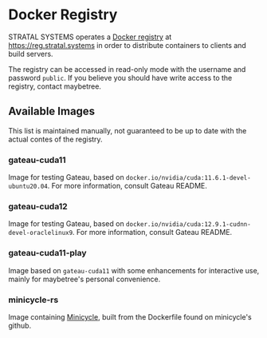 # Docker Registry

STRATAL SYSTEMS operates a
[Docker registry](https://distribution.github.io/distribution/) at
<https://reg.stratal.systems>
in order to distribute containers to clients and build servers.

The registry can be accessed in read-only mode with
the username and password `public`.
If you believe you should have write access to the registry,
contact maybetree.

## Available Images

This list is maintained manually, not
guaranteed to be up to date with the
actual contes of the registry.

### gateau-cuda11

Image for testing Gateau,
based on `docker.io/nvidia/cuda:11.6.1-devel-ubuntu20.04`.
For more information, consult Gateau README.

### gateau-cuda12

Image for testing Gateau,
based on `docker.io/nvidia/cuda:12.9.1-cudnn-devel-oraclelinux9`.
For more information, consult Gateau README.

### gateau-cuda11-play

Image based on `gateau-cuda11` with some enhancements
for interactive use,
mainly for maybetree's personal convenience.

### minicycle-rs

Image containing [Minicycle](minicycle.md),
built from the Dockerfile found on minicycle's github.

